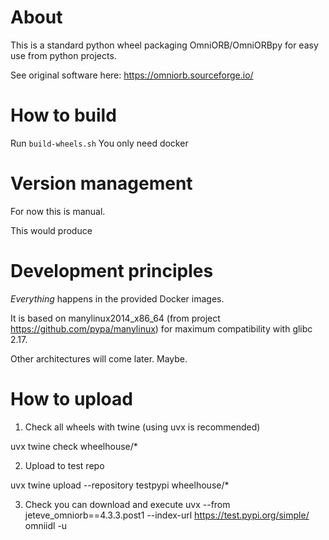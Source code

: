 # About

This is a standard python wheel packaging OmniORB/OmniORBpy for easy use from python projects.

See original software here: https://omniorb.sourceforge.io/

# How to build

Run ```build-wheels.sh``` You only need docker

# Version management

For now this is manual.

This would produce 

# Development principles

_Everything_ happens in the provided Docker images.

It is based on manylinux2014_x86_64 (from project https://github.com/pypa/manylinux) for maximum
compatibility with glibc 2.17.

Other architectures will come later. Maybe.

# How to upload

1) Check all wheels with twine (using uvx is recommended)

uvx twine check wheelhouse/*

2) Upload to test repo

uvx twine upload --repository testpypi wheelhouse/*

3) Check you can download and execute
uvx --from jeteve_omniorb==4.3.3.post1  --index-url https://test.pypi.org/simple/ omniidl -u